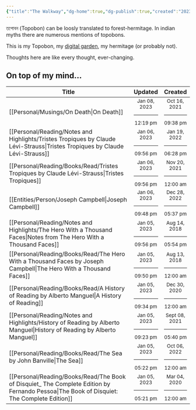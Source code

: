 ```yaml
---
{"title":"The Walkway","dg-home":true,"dg-publish":true,"created":"2023-01-02T21:30:15+06:00","updated":"2023-01-06T21:57:25+06:00","metatags":{"description":"Utsob's Digital Garden","og:description":"Utsob's Digital Garden"},"permalink":"/the-walkway/","tags":"gardenEntry","dgPassFrontmatter":true}
---
```


তপোবন (Topobon) can be loosly translated to forest-hermitage. In indian myths there are numerous mentions of topobons.

This is my Topobon, my [digital garden](https://cagrimmett.com/notes/2020/11/08/what-are-digital-gardens/), my hermitage (or probably not).

Thoughts here are like every thought, ever-changing.

## On top of my mind…
| Title                                                                                                                                        | Updated                                                   | Created                                                    |
| -------------------------------------------------------------------------------------------------------------------------------------------- | --------------------------------------------------------- | ---------------------------------------------------------- |
| [[Personal/Musings/On Death\|On Death]]                                                                                                   | <center><small>Jan 08, 2023<hr/>12:19 pm</small></center> | <center><small>Oct 16, 2021<hr/>09:38 pm</small></center>  |
| [[Personal/Reading/Notes and Highlights/Tristes Tropiques by Claude Lévi-Strauss\|Tristes Tropiques by Claude Lévi-Strauss]]              | <center><small>Jan 06, 2023<hr/>09:56 pm</small></center> | <center><small>Jan 19, 2022<hr/>06:28 pm</small></center>  |
| [[Personal/Reading/Books/Read/Tristes Tropiques by Claude Lévi-Strauss\|Tristes Tropiques]]                                               | <center><small>Jan 06, 2023<hr/>09:56 pm</small></center> | <center><small>Nov 20, 2021<hr/>12:00 am</small></center>  |
| [[Entities/Person/Joseph Campbell\|Joseph Campbell]]                                                                                      | <center><small>Jan 06, 2023<hr/>09:48 pm</small></center> | <center><small>Dec 28, 2022<hr/>05:37 pm</small></center>  |
| [[Personal/Reading/Notes and Highlights/The Hero With a Thousand Faces\|Notes from The Hero With a Thousand Faces]]                       | <center><small>Jan 05, 2023<hr/>09:56 pm</small></center> | <center><small>Aug 14, 2018<hr/>05:54 pm</small></center>  |
| [[Personal/Reading/Books/Read/The Hero With a Thousand Faces by Joseph Campbell\|The Hero With a Thousand Faces]]                         | <center><small>Jan 05, 2023<hr/>09:50 pm</small></center> | <center><small>Aug 13, 2018<hr/>12:00 am</small></center>  |
| [[Personal/Reading/Books/Read/A History of Reading by Alberto Manguel\|A History of Reading]]                                             | <center><small>Jan 05, 2023<hr/>09:34 pm</small></center> | <center><small>Dec 30, 2020<hr/>12:00 am</small></center>  |
| [[Personal/Reading/Notes and Highlights/History of Reading by Alberto Manguel\|History of Reading by Alberto Manguel]]                    | <center><small>Jan 05, 2023<hr/>09:23 pm</small></center> | <center><small>Sept 08, 2021<hr/>05:40 pm</small></center> |
| [[Personal/Reading/Books/Read/The Sea by John Banville\|The Sea]]                                                                         | <center><small>Jan 05, 2023<hr/>05:22 pm</small></center> | <center><small>Oct 06, 2022<hr/>12:00 am</small></center>  |
| [[Personal/Reading/Books/Read/The Book of Disquiet_ The Complete Edition by Fernando Pessoa\|The Book of Disquiet: The Complete Edition]] | <center><small>Jan 05, 2023<hr/>05:21 pm</small></center> | <center><small>Mar 04, 2020<hr/>12:00 am</small></center>  |
